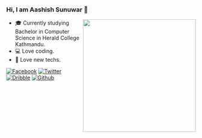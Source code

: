 ### Hi, I am Aashish Sunuwar 👋

<!-- Please don't remove this: Grab your social icons from https://github.com/carlsednaoui/gitsocial -->
<img align="right" width="300" height="300" src="https://media.giphy.com/media/LPsA9TALZPwRbGFkg8/giphy-downsized.gif">


- :mortar_board: Currently studying Bachelor in Computer Science in Herald College Kathmandu.
- :computer: Love coding.
- :iphone: Love new techs.

<!-- display the social media buttons in your README -->

[![Facebook][1.1]][1]
[![Twitter][2.1]][2]
[![Dribble][3.1]][3]
[![Github][4.1]][4]


<!-- links to social media icons -->
[1.1]: http://i.imgur.com/fep1WsG.png (facebook icon without padding)
[2.1]: http://i.imgur.com/wWzX9uB.png (twitter icon without padding)
[3.1]: http://i.imgur.com/Vvy3Kru.png (dribbble icon without padding)
[4.1]: http://i.imgur.com/9I6NRUm.png (github icon without padding)


<!-- links to your social media accounts -->
[1]: https://www.facebook.com/spydermyaan
[2]: https://www.twitter.com/ArtistSunuwar
[3]: https://dribbble.com/aashish-sunuwar
[4]: https://www.github.com/aashish-sunuwar

<!-- Please don't remove this: Grab your social icons from https://github.com/carlsednaoui/gitsocial -->
